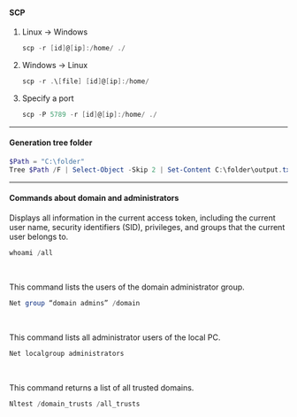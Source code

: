 
#### SCP


1. Linux → Windows

	```powershell
	scp -r [id]@[ip]:/home/ ./
	```

2. Windows -> Linux

	```powershell
	scp -r .\[file] [id]@[ip]:/home/
	```

3. Specify a port


	```powershell
	scp -P 5789 -r [id]@[ip]:/home/ ./
	```


---

#### Generation tree folder

```powershell
$Path = "C:\folder"
Tree $Path /F | Select-Object -Skip 2 | Set-Content C:\folder\output.txt
```

- - - 
#### Commands about domain and administrators

 
Displays all information in the current access token, including the current user name, security identifiers (SID), privileges, and groups that the current user belongs to.

```powershell
whoami /all
```
<br>

This command lists the users of the domain administrator group.

```Powershell
Net group “domain admins” /domain
```
<br>

This command lists all administrator users of the local PC.

```Powershell
Net localgroup administrators
```
<br>

This command returns a list of all trusted domains.


```Powershell
Nltest /domain_trusts /all_trusts
```
